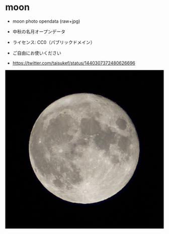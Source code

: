 # moon

- moon photo opendata (raw+jpg)

- 中秋の名月オープンデータ
- ライセンス: CC0（パブリックドメイン）
- ご自由にお使いください
- https://twitter.com/taisukef/status/1440307372480626696

![moon-400m-20210921.jpg](moon-400m-20210921.jpg)

